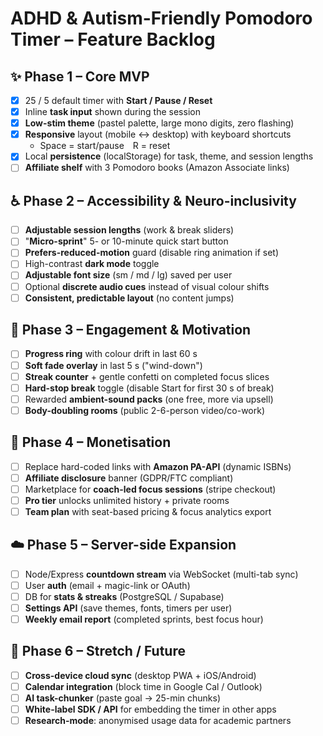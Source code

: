 # ADHD & Autism-Friendly Pomodoro Timer – Feature Backlog

## ✨ Phase 1 – Core MVP

- [x] 25 / 5 default timer with **Start / Pause / Reset**
- [x] Inline **task input** shown during the session
- [x] **Low-stim theme** (pastel palette, large mono digits, zero flashing)
- [x] **Responsive** layout (mobile ↔ desktop) with keyboard shortcuts
  - Space = start/pause R = reset
- [x] Local **persistence** (localStorage) for task, theme, and session lengths
- [ ] **Affiliate shelf** with 3 Pomodoro books (Amazon Associate links)

## ♿ Phase 2 – Accessibility & Neuro-inclusivity

- [ ] **Adjustable session lengths** (work & break sliders)
- [ ] "**Micro-sprint**" 5- or 10-minute quick start button
- [ ] **Prefers-reduced-motion** guard (disable ring animation if set)
- [ ] High-contrast **dark mode** toggle
- [ ] **Adjustable font size** (sm / md / lg) saved per user
- [ ] Optional **discrete audio cues** instead of visual colour shifts
- [ ] **Consistent, predictable layout** (no content jumps)

## 🔄 Phase 3 – Engagement & Motivation

- [ ] **Progress ring** with colour drift in last 60 s
- [ ] **Soft fade overlay** in last 5 s ("wind-down")
- [ ] **Streak counter** + gentle confetti on completed focus slices
- [ ] **Hard-stop break** toggle (disable Start for first 30 s of break)
- [ ] Rewarded **ambient-sound packs** (one free, more via upsell)
- [ ] **Body-doubling rooms** (public 2-6-person video/co-work)

## 💸 Phase 4 – Monetisation

- [ ] Replace hard-coded links with **Amazon PA-API** (dynamic ISBNs)
- [ ] **Affiliate disclosure** banner (GDPR/FTC compliant)
- [ ] Marketplace for **coach-led focus sessions** (stripe checkout)
- [ ] **Pro tier** unlocks unlimited history + private rooms
- [ ] **Team plan** with seat-based pricing & focus analytics export

## ☁️ Phase 5 – Server-side Expansion

- [ ] Node/Express **countdown stream** via WebSocket (multi-tab sync)
- [ ] User **auth** (email + magic-link or OAuth)
- [ ] DB for **stats & streaks** (PostgreSQL / Supabase)
- [ ] **Settings API** (save themes, fonts, timers per user)
- [ ] **Weekly email report** (completed sprints, best focus hour)

## 🚀 Phase 6 – Stretch / Future

- [ ] **Cross-device cloud sync** (desktop PWA + iOS/Android)
- [ ] **Calendar integration** (block time in Google Cal / Outlook)
- [ ] **AI task-chunker** (paste goal → 25-min chunks)
- [ ] **White-label SDK / API** for embedding the timer in other apps
- [ ] **Research-mode**: anonymised usage data for academic partners

